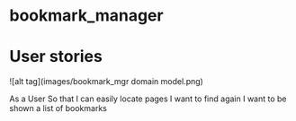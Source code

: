# bookmark_manager
# User stories

![alt tag](images/bookmark_mgr domain model.png)




As a User
So that I can easily locate pages I want to find again
I want to be shown a list of bookmarks
